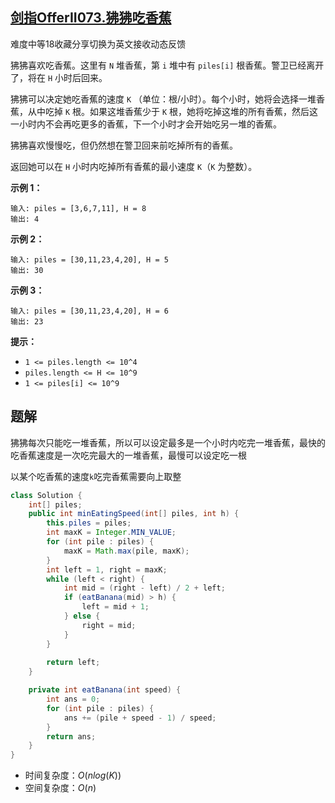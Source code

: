 ## [剑指OfferII073.狒狒吃香蕉](https://leetcode-cn.com/problems/nZZqjQ/)

难度中等18收藏分享切换为英文接收动态反馈

狒狒喜欢吃香蕉。这里有 `N` 堆香蕉，第 `i` 堆中有 `piles[i]` 根香蕉。警卫已经离开了，将在 `H` 小时后回来。

狒狒可以决定她吃香蕉的速度 `K` （单位：根/小时）。每个小时，她将会选择一堆香蕉，从中吃掉 `K` 根。如果这堆香蕉少于 `K` 根，她将吃掉这堆的所有香蕉，然后这一小时内不会再吃更多的香蕉，下一个小时才会开始吃另一堆的香蕉。 

狒狒喜欢慢慢吃，但仍然想在警卫回来前吃掉所有的香蕉。

返回她可以在 `H` 小时内吃掉所有香蕉的最小速度 `K`（`K` 为整数）。

 



**示例 1：**

```
输入: piles = [3,6,7,11], H = 8
输出: 4
```

**示例 2：**

```
输入: piles = [30,11,23,4,20], H = 5
输出: 30
```

**示例 3：**

```
输入: piles = [30,11,23,4,20], H = 6
输出: 23
```

 

**提示：**

- `1 <= piles.length <= 10^4`
- `piles.length <= H <= 10^9`
- `1 <= piles[i] <= 10^9`

## 题解

狒狒每次只能吃一堆香蕉，所以可以设定最多是一个小时内吃完一堆香蕉，最快的吃香蕉速度是一次吃完最大的一堆香蕉，最慢可以设定吃一根

以某个吃香蕉的速度`k`吃完香蕉需要向上取整

```java
class Solution {
    int[] piles;
    public int minEatingSpeed(int[] piles, int h) {
        this.piles = piles;
        int maxK = Integer.MIN_VALUE;
        for (int pile : piles) {
            maxK = Math.max(pile, maxK);
        }
        int left = 1, right = maxK;
        while (left < right) {
            int mid = (right - left) / 2 + left;
            if (eatBanana(mid) > h) {
                left = mid + 1;
            } else {
                right = mid;
            }
        }
        
        return left;
    }

    private int eatBanana(int speed) {
        int ans = 0;
        for (int pile : piles) {
            ans += (pile + speed - 1) / speed;
        }
        return ans;
    }
}
```

* 时间复杂度：$O(nlog(K))$
* 空间复杂度：$O(n)$